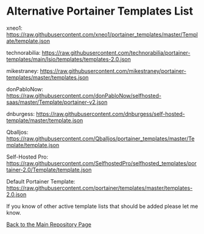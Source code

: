 # Alternative Portainer Templates List

xneo1: https://raw.githubusercontent.com/xneo1/portainer_templates/master/Template/template.json

technorabilia: https://raw.githubusercontent.com/technorabilia/portainer-templates/main/lsio/templates/templates-2.0.json

mikestraney: https://raw.githubusercontent.com/mikestraney/portainer-templates/master/templates.json

donPabloNow: https://raw.githubusercontent.com/donPabloNow/selfhosted-saas/master/Template/portainer-v2.json

dnburgess: https://raw.githubusercontent.com/dnburgess/self-hosted-template/master/template.json

Qballjos: https://raw.githubusercontent.com/Qballjos/portainer_templates/master/Template/template.json

Self-Hosted Pro: https://raw.githubusercontent.com/SelfhostedPro/selfhosted_templates/portainer-2.0/Template/template.json

Default Portainer Template: https://raw.githubusercontent.com/portainer/templates/master/templates-2.0.json

If you know of other active template lists that should be added please let me know. 

[Back to the Main Repository Page](https://github.com/mycroftwilde/portainer_templates)
